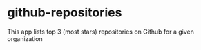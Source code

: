 # github-repositories
This app lists top 3 (most stars) repositories on Github for a given organization
